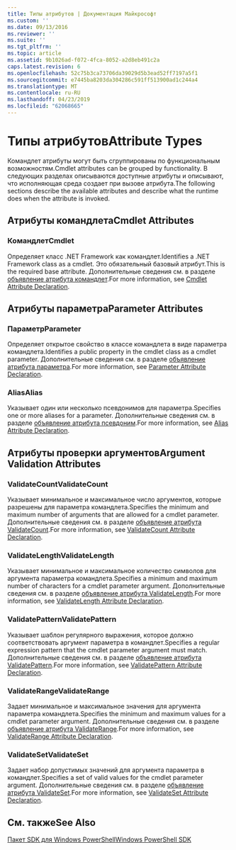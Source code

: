 ```yaml
---
title: Типы атрибутов | Документация Майкрософт
ms.custom: ''
ms.date: 09/13/2016
ms.reviewer: ''
ms.suite: ''
ms.tgt_pltfrm: ''
ms.topic: article
ms.assetid: 9b1026ad-f072-4fca-8052-a2d8eb491c2a
caps.latest.revision: 6
ms.openlocfilehash: 52c75b3ca73706da39029d5b3ead52ff7197a5f1
ms.sourcegitcommit: e7445ba8203da304286c591ff513900ad1c244a4
ms.translationtype: MT
ms.contentlocale: ru-RU
ms.lasthandoff: 04/23/2019
ms.locfileid: "62068665"
---
```

# <a name="attribute-types"></a><span data-ttu-id="02952-102">Типы атрибутов</span><span class="sxs-lookup"><span data-stu-id="02952-102">Attribute Types</span></span>

<span data-ttu-id="02952-103">Командлет атрибуты могут быть сгруппированы по функциональным возможностям.</span><span class="sxs-lookup"><span data-stu-id="02952-103">Cmdlet attributes can be grouped by functionality.</span></span>
<span data-ttu-id="02952-104">В следующих разделах описываются доступные атрибуты и описывают, что исполняющая среда создает при вызове атрибута.</span><span class="sxs-lookup"><span data-stu-id="02952-104">The following sections describe the available attributes and describe what the runtime does when the attribute is invoked.</span></span>

## <a name="cmdlet-attributes"></a><span data-ttu-id="02952-105">Атрибуты командлета</span><span class="sxs-lookup"><span data-stu-id="02952-105">Cmdlet Attributes</span></span>

### <a name="cmdlet"></a><span data-ttu-id="02952-106">Командлет</span><span class="sxs-lookup"><span data-stu-id="02952-106">Cmdlet</span></span>

<span data-ttu-id="02952-107">Определяет класс .NET Framework как командлет.</span><span class="sxs-lookup"><span data-stu-id="02952-107">Identifies a .NET Framework class as a cmdlet.</span></span>
<span data-ttu-id="02952-108">Это обязательный базовый атрибут.</span><span class="sxs-lookup"><span data-stu-id="02952-108">This is the required base attribute.</span></span>
<span data-ttu-id="02952-109">Дополнительные сведения см. в разделе [объявление атрибута командлет](./cmdlet-attribute-declaration.md).</span><span class="sxs-lookup"><span data-stu-id="02952-109">For more information, see [Cmdlet Attribute Declaration](./cmdlet-attribute-declaration.md).</span></span>

## <a name="parameter-attributes"></a><span data-ttu-id="02952-110">Атрибуты параметра</span><span class="sxs-lookup"><span data-stu-id="02952-110">Parameter Attributes</span></span>

### <a name="parameter"></a><span data-ttu-id="02952-111">Параметр</span><span class="sxs-lookup"><span data-stu-id="02952-111">Parameter</span></span>

<span data-ttu-id="02952-112">Определяет открытое свойство в классе командлета в виде параметра командлета.</span><span class="sxs-lookup"><span data-stu-id="02952-112">Identifies a public property in the cmdlet class as a cmdlet parameter.</span></span>
<span data-ttu-id="02952-113">Дополнительные сведения см. в разделе [объявление атрибута параметра](./parameter-attribute-declaration.md).</span><span class="sxs-lookup"><span data-stu-id="02952-113">For more information, see [Parameter Attribute Declaration](./parameter-attribute-declaration.md).</span></span>

### <a name="alias"></a><span data-ttu-id="02952-114">Alias</span><span class="sxs-lookup"><span data-stu-id="02952-114">Alias</span></span>

<span data-ttu-id="02952-115">Указывает один или несколько псевдонимов для параметра.</span><span class="sxs-lookup"><span data-stu-id="02952-115">Specifies one or more aliases for a parameter.</span></span>
<span data-ttu-id="02952-116">Дополнительные сведения см. в разделе [объявление атрибута псевдоним](./alias-attribute-declaration.md).</span><span class="sxs-lookup"><span data-stu-id="02952-116">For more information, see [Alias Attribute Declaration](./alias-attribute-declaration.md).</span></span>

## <a name="argument-validation-attributes"></a><span data-ttu-id="02952-117">Атрибуты проверки аргументов</span><span class="sxs-lookup"><span data-stu-id="02952-117">Argument Validation Attributes</span></span>

### <a name="validatecount"></a><span data-ttu-id="02952-118">ValidateCount</span><span class="sxs-lookup"><span data-stu-id="02952-118">ValidateCount</span></span>

<span data-ttu-id="02952-119">Указывает минимальное и максимальное число аргументов, которые разрешены для параметра командлета.</span><span class="sxs-lookup"><span data-stu-id="02952-119">Specifies the minimum and maximum number of arguments that are allowed for a cmdlet parameter.</span></span>
<span data-ttu-id="02952-120">Дополнительные сведения см. в разделе [объявление атрибута ValidateCount](./validatecount-attribute-declaration.md).</span><span class="sxs-lookup"><span data-stu-id="02952-120">For more information, see [ValidateCount Attribute Declaration](./validatecount-attribute-declaration.md).</span></span>

### <a name="validatelength"></a><span data-ttu-id="02952-121">ValidateLength</span><span class="sxs-lookup"><span data-stu-id="02952-121">ValidateLength</span></span>

<span data-ttu-id="02952-122">Указывает минимальное и максимальное количество символов для аргумента параметра командлета.</span><span class="sxs-lookup"><span data-stu-id="02952-122">Specifies a minimum and maximum number of characters for a cmdlet parameter argument.</span></span>
<span data-ttu-id="02952-123">Дополнительные сведения см. в разделе [объявление атрибута ValidateLength](./validatelength-attribute-declaration.md).</span><span class="sxs-lookup"><span data-stu-id="02952-123">For more information, see [ValidateLength Attribute Declaration](./validatelength-attribute-declaration.md).</span></span>

### <a name="validatepattern"></a><span data-ttu-id="02952-124">ValidatePattern</span><span class="sxs-lookup"><span data-stu-id="02952-124">ValidatePattern</span></span>

<span data-ttu-id="02952-125">Указывает шаблон регулярного выражения, которое должно соответствовать аргумент параметра в командлет.</span><span class="sxs-lookup"><span data-stu-id="02952-125">Specifies a regular expression pattern that the cmdlet parameter argument must match.</span></span>
<span data-ttu-id="02952-126">Дополнительные сведения см. в разделе [объявление атрибута ValidatePattern](./validatepattern-attribute-declaration.md).</span><span class="sxs-lookup"><span data-stu-id="02952-126">For more information, see [ValidatePattern Attribute Declaration](./validatepattern-attribute-declaration.md).</span></span>

### <a name="validaterange"></a><span data-ttu-id="02952-127">ValidateRange</span><span class="sxs-lookup"><span data-stu-id="02952-127">ValidateRange</span></span>

<span data-ttu-id="02952-128">Задает минимальное и максимальное значения для аргумента параметра командлета.</span><span class="sxs-lookup"><span data-stu-id="02952-128">Specifies the minimum and maximum values for a cmdlet parameter argument.</span></span>
<span data-ttu-id="02952-129">Дополнительные сведения см. в разделе [объявление атрибута ValidateRange](./validaterange-attribute-declaration.md).</span><span class="sxs-lookup"><span data-stu-id="02952-129">For more information, see [ValidateRange Attribute Declaration](./validaterange-attribute-declaration.md).</span></span>

### <a name="validateset"></a><span data-ttu-id="02952-130">ValidateSet</span><span class="sxs-lookup"><span data-stu-id="02952-130">ValidateSet</span></span>

<span data-ttu-id="02952-131">Задает набор допустимых значений для аргумента параметра в командлет.</span><span class="sxs-lookup"><span data-stu-id="02952-131">Specifies a set of valid values for the cmdlet parameter argument.</span></span>
<span data-ttu-id="02952-132">Дополнительные сведения см. в разделе [объявление атрибута ValidateSet](./validateset-attribute-declaration.md).</span><span class="sxs-lookup"><span data-stu-id="02952-132">For more information, see [ValidateSet Attribute Declaration](./validateset-attribute-declaration.md).</span></span>

## <a name="see-also"></a><span data-ttu-id="02952-133">См. также</span><span class="sxs-lookup"><span data-stu-id="02952-133">See Also</span></span>

[<span data-ttu-id="02952-134">Пакет SDK для Windows PowerShell</span><span class="sxs-lookup"><span data-stu-id="02952-134">Windows PowerShell SDK</span></span>](../windows-powershell-reference.md)
